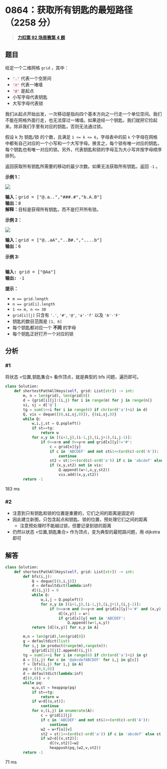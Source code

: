# 0864：获取所有钥匙的最短路径（2258 分）


> <u>**[力扣第 92 场周赛第 4 题](https://leetcode.cn/problems/shortest-path-to-get-all-keys/)**</u>

## 题目

<p>给定一个二维网格 <code>grid</code> ，其中：</p>

<ul>
<li><font color="#c7254e"><font face="Menlo, Monaco, Consolas, Courier New, monospace"><span style="font-size:12.6px"><span style="background-color:#f9f2f4">'.'</span></span></font></font> 代表一个空房间</li>
<li><font color="#c7254e"><font face="Menlo, Monaco, Consolas, Courier New, monospace"><span style="font-size:12.6px"><span style="background-color:#f9f2f4">'#'</span></span></font></font> 代表一堵墙</li>
<li><font color="#c7254e"><font face="Menlo, Monaco, Consolas, Courier New, monospace"><span style="font-size:12.6px"><span style="background-color:#f9f2f4">'@'</span></span></font></font> 是起点</li>
<li>小写字母代表钥匙</li>
<li>大写字母代表锁</li>
</ul>

<p>我们从起点开始出发，一次移动是指向四个基本方向之一行走一个单位空间。我们不能在网格外面行走，也无法穿过一堵墙。如果途经一个钥匙，我们就把它捡起来。除非我们手里有对应的钥匙，否则无法通过锁。</p>

<p>假设 k 为 钥匙/锁 的个数，且满足 <code>1 &lt;= k &lt;= 6</code>，字母表中的前 <code>k</code> 个字母在网格中都有自己对应的一个小写和一个大写字母。换言之，每个锁有唯一对应的钥匙，每个钥匙也有唯一对应的锁。另外，代表钥匙和锁的字母互为大小写并按字母顺序排列。</p>

<p>返回获取所有钥匙所需要的移动的最少次数。如果无法获取所有钥匙，返回 <code>-1</code> 。</p>



<p><strong>示例 1：</strong></p>

<p><img src="https://assets.leetcode.com/uploads/2021/07/23/lc-keys2.jpg" /></p>

<pre>
<strong>输入：</strong>grid = ["@.a..","###.#","b.A.B"]
<strong>输出：</strong>8
<strong>解释：</strong>目标是获得所有钥匙，而不是打开所有锁。
</pre>

<p><strong>示例 2：</strong></p>

<p><img src="https://assets.leetcode.com/uploads/2021/07/23/lc-key2.jpg" /></p>

<pre>
<strong>输入：</strong>grid = ["@..aA","..B#.","....b"]
<strong>输出：</strong>6
</pre>

<p><strong>示例 3:</strong></p>
<img alt="" src="https://assets.leetcode.com/uploads/2021/07/23/lc-keys3.jpg" />
<pre>
<strong>输入:</strong> grid = ["@Aa"]
<strong>输出:</strong> -1</pre>



<p><strong>提示：</strong></p>

<ul>
<li><code>m == grid.length</code></li>
<li><code>n == grid[i].length</code></li>
<li><code>1 &lt;= m, n &lt;= 30</code></li>
<li><code>grid[i][j]</code> 只含有 <code>'.'</code>, <code>'#'</code>, <code>'@'</code>, <code>'a'-</code><code>'f</code><code>'</code> 以及 <code>'A'-'F'</code></li>
<li>钥匙的数目范围是 <code>[1, 6]</code> </li>
<li>每个钥匙都对应一个 <strong>不同</strong> 的字母</li>
<li>每个钥匙正好打开一个对应的锁</li>
</ul>




## 分析

### #1

将状态 <位置,钥匙集合> 看作顶点，就是典型的 bfs 问题，遍历即可。

```python
class Solution:
    def shortestPathAllKeys(self, grid: List[str]) -> int:
        m, n = len(grid), len(grid[0])
        d = {grid[i][j]:(i,j) for i in range(m) for j in range(n)}
        si, sj = d['@']
        tg = sum(1<<i for i in range(6) if chr(ord('a')+i) in d)
        Q, vis = deque([(0,si,sj,0)]), {(si,sj,0)}
        while Q:
            w,i,j,st = Q.popleft()
            if st==tg:
                return w
            for x,y in [(i+1,j),(i-1,j),(i,j+1),(i,j-1)]:
                if 0<=x<m and 0<=y<n and grid[x][y]!='#':
                    c = grid[x][y]
                    if c in 'ABCDEF' and not st&1<<(ord(c)-ord('A')):
                        continue
                    st2 = st|1<<(ord(c)-ord('a')) if c in 'abcdef' else st
                    if (x,y,st2) not in vis:
                        Q.append((w+1,x,y,st2))
                        vis.add((x,y,st2))
        return -1
```
183 ms

### #2

- 注意到只有钥匙和锁的位置是重要的，它们之间的距离是固定的
- 因此建立新图，只包含起点和钥匙、锁的位置，预处理它们之间的距离
	- 注意预处理时不能越过锁，但要记录到锁的距离
- 仍然以状态 <位置,钥匙集合> 作为顶点，变为典型的最短路问题，用 dijkstra 即可

## 解答


```python
class Solution:
    def shortestPathAllKeys(self, grid: List[str]) -> int:
        def bfs(i,j):
            Q = deque([(0,i,j)])
            d = defaultdict(lambda:inf)
            d[(i,j)] = 0
            while Q:
                w,i,j = Q.popleft()
                for x,y in [(i+1,j),(i-1,j),(i,j+1),(i,j-1)]:
                    if 0<=x<m and 0<=y<n and grid[x][y]!='#' and (x,y) not in d:
                        d[(x,y)] = w+1
                        if grid[x][y] not in 'ABCDEF':
                            Q.append((w+1,x,y))
            return [d[(x,y)] for x,y in A]

        m,n = len(grid),len(grid[0])
        g = defaultdict(list)
        for i,j in product(range(m),range(n)):
            g[grid[i][j]].append((i,j))
        tg = sum(1<<i for i in range(6) if chr(ord('a')+i) in g)
        A = [(i,j) for c in '@abcdefABCDEF' for i,j in g[c]]
        f = [bfs(i,j) for i,j in A]
        pq = [(0,0,0)]
        d = defaultdict(lambda:inf)
        d[(0,0)] = 0
        while pq:
            w,u,st = heappop(pq)
            if st==tg:
                return w
            if w>d[(u,st)]:
                continue
            for v,(i,j) in enumerate(A):
                c = grid[i][j]
                if c in 'ABCDEF' and not st&1<<(ord(c)-ord('A')):
                    continue
                w2 = w+f[u][v]
                st2 = st|1<<(ord(c)-ord('a')) if c in 'abcdef' else st
                if w2<d[(v,st2)]:
                    d[(v,st2)]=w2
                    heappush(pq,(w2,v,st2))
        return -1
```
71 ms
